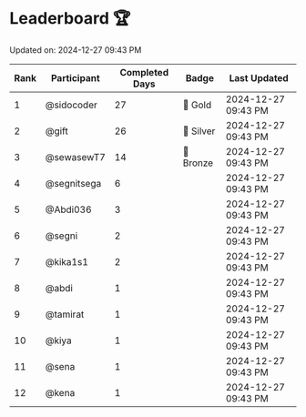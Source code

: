 # Leaderboard 🏆

Updated on: 2024-12-27 09:43 PM

| Rank | Participant       | Completed Days | Badge      | Last Updated         |
|------|-------------------|----------------|------------|----------------------|
| 1    | @sidocoder        | 27             | 🏅 Gold     | 2024-12-27 09:43 PM |
| 2    | @gift             | 26             | 🥈 Silver   | 2024-12-27 09:43 PM |
| 3    | @sewasewT7        | 14             | 🥉 Bronze   | 2024-12-27 09:43 PM |
| 4    | @segnitsega       | 6              |            | 2024-12-27 09:43 PM |
| 5    | @Abdi036          | 3              |            | 2024-12-27 09:43 PM |
| 6    | @segni            | 2              |            | 2024-12-27 09:43 PM |
| 7    | @kika1s1          | 2              |            | 2024-12-27 09:43 PM |
| 8    | @abdi             | 1              |            | 2024-12-27 09:43 PM |
| 9    | @tamirat          | 1              |            | 2024-12-27 09:43 PM |
| 10   | @kiya             | 1              |            | 2024-12-27 09:43 PM |
| 11   | @sena             | 1              |            | 2024-12-27 09:43 PM |
| 12   | @kena             | 1              |            | 2024-12-27 09:43 PM |
